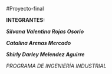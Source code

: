 #Proyecto-final


**INTEGRANTES:**

**_Silvana Valentina Rojas Osorio_**

**_Catalina Arenas Mercado_**

**_Shirly Darley Melendez Aguirre_**


_PROGRAMA DE INGENIERÍA INDUSTRIAL_
